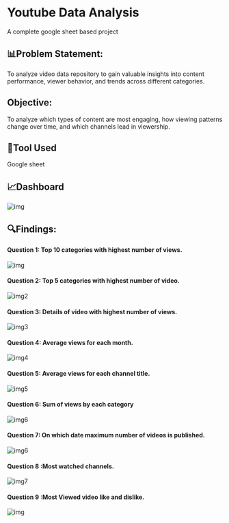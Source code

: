 
# Youtube Data Analysis 
A complete google sheet based project  

## 📊Problem Statement:
To analyze video data repository to gain valuable insights into content performance, viewer behavior, and trends across different categories.

## Objective:
To analyze which types of content are most engaging, how viewing patterns change over time, and which channels lead in viewership.

## 🔧Tool Used 
Google sheet 

## 📈Dashboard 
![img](https://github.com/AnkitRangari/Youtube-data-analysis-/blob/main/Dashboard%20YT.png)

## 🔍Findings:
#### Question 1: Top 10 categories with highest number of views.

![img](https://github.com/AnkitRangari/Youtube-data-analysis-/blob/main/1.png)

#### Question 2: Top 5 categories with highest number of video.
![img2](https://github.com/AnkitRangari/Youtube-data-analysis-/blob/main/2.png)

#### Question 3: Details of video with highest number of views.
![img3](https://github.com/AnkitRangari/Youtube-data-analysis-/blob/main/3.png)

#### Question 4: Average views for each month.
![img4](https://github.com/AnkitRangari/Youtube-data-analysis-/blob/main/4.png)

#### Question 5: Average views for each channel title.
![img5](https://github.com/AnkitRangari/Youtube-data-analysis-/blob/main/5.png)

#### Question 6: Sum of views by each category 
![img6](6.png)

#### Question 7: On which date maximum number of videos is published.
![img6](https://github.com/AnkitRangari/Youtube-data-analysis-/blob/main/7.png)

#### Question 8 :Most watched channels.
![img7](8.png)

#### Question 9 :Most Viewed video like and dislike.
![img](https://github.com/AnkitRangari/Youtube-data-analysis-/blob/main/9.png)

